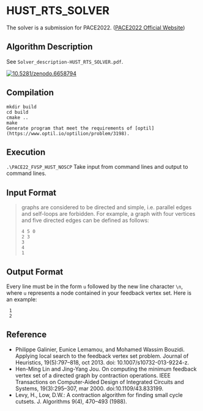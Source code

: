# HUST_RTS_SOLVER

The solver is a submission for PACE2022. ([PACE2022 Official Website](https://pacechallenge.org/2022/))

## Algorithm Description

See `Solver_description-HUST_RTS_SOLVER.pdf`.

[![10.5281/zenodo.6658794](https://zenodo.org/badge/DOI/10.5281/zenodo.6658794.svg)](https://doi.org/10.5281/zenodo.6658794)



## Compilation

```shell
mkdir build
cd build
cmake ..
make
Generate program that meet the requirements of [optil](https://www.optil.io/optilion/problem/3198).
```

## Execution

`.\PACE22_FVSP_HUST_NOSCP`
Take input from command lines and output to command lines.

## Input Format

> graphs are considered to be directed and simple, i.e. parallel edges and self-loops are forbidden. For example, a graph with four vertices and five directed edges can be defined as follows:
>
> ```
> 4 5 0 
> 2 3 
> 3
> 4 
> 1
> ```

## Output Format

Every line must be in the form `u` followed by the new line character `\n`, where `u` represents a node contained in your feedback vertex set. Here is an example:

```
 1 
 2
```

## Reference

- Philippe Galinier, Eunice Lemamou, and Mohamed Wassim Bouzidi. Applying local search to the feedback vertex set problem. Journal of Heuristics, 19(5):797–818, oct 2013. doi: 10.1007/s10732-013-9224-z.
- Hen-Ming Lin and Jing-Yang Jou. On computing the minimum feedback vertex set of a directed graph by contraction operations. IEEE Transactions on Computer-Aided Design of Integrated Circuits and Systems, 19(3):295–307, mar 2000. doi:10.1109/43.833199.
- Levy, H., Low, D.W.: A contraction algorithm for finding small cycle cutsets. J. Algorithms 9(4), 470–493 (1988).